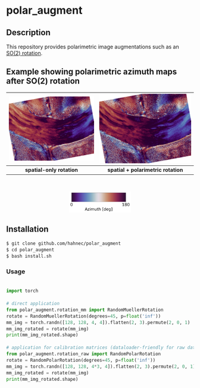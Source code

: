 # polar_augment

## Description

This repository provides polarimetric image augmentations such as an [SO(2) rotation](simulate_rotation_script.py).

## Example showing polarimetric azimuth maps after SO(2) rotation

| ![RotationAnimation](docs/animation_with_alpha_wo.gif) | ![RotationAnimation](docs/animation_with_alpha_rect.gif) |
|:--------------------------:|:--------------------------:|
| **spatial-only rotation** | **spatial + polarimetric rotation** |

<br>
<p align="center">
  <img src="docs/color_bar.svg" alt="Colorbar" width="33%" />
</p>

## Installation

```bash
$ git clone github.com/hahnec/polar_augment
$ cd polar_augment
$ bash install.sh
```

### Usage

```python

import torch

# direct application
from polar_augment.rotation_mm import RandomMuellerRotation
rotate = RandomMuellerRotation(degrees=45, p=float('inf'))
mm_img = torch.randn([128, 128, 4, 4]).flatten(2, 3).permute(2, 0, 1)
mm_img_rotated = rotate(mm_img)
print(mm_img_rotated.shape)

# application for calibration matrices (dataloader-friendly for raw data)
from polar_augment.rotation_raw import RandomPolarRotation
rotate = RandomPolarRotation(degrees=45, p=float('inf'))
mm_img = torch.randn([128, 128, 4*3, 4]).flatten(2, 3).permute(2, 0, 1)
mm_img_rotated = rotate(mm_img)
print(mm_img_rotated.shape)

```
